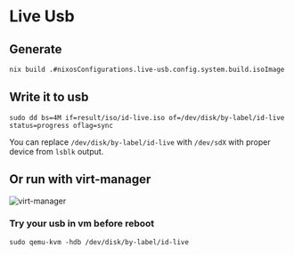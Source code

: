 # Live Usb

## Generate

```sh
nix build .#nixosConfigurations.live-usb.config.system.build.isoImage

```

## Write it to usb

`sudo dd bs=4M if=result/iso/id-live.iso of=/dev/disk/by-label/id-live status=progress oflag=sync`

You can replace `/dev/disk/by-label/id-live` with `/dev/sdX` with proper device from `lsblk` output.

## Or run with virt-manager

![virt-manager](https://i.imgur.com/1n0SWwG.png)

### Try your usb in vm before reboot

```fish
sudo qemu-kvm -hdb /dev/disk/by-label/id-live
```
